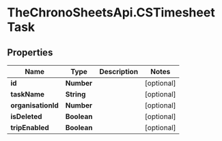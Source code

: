 # TheChronoSheetsApi.CSTimesheetTask

## Properties
Name | Type | Description | Notes
------------ | ------------- | ------------- | -------------
**id** | **Number** |  | [optional] 
**taskName** | **String** |  | [optional] 
**organisationId** | **Number** |  | [optional] 
**isDeleted** | **Boolean** |  | [optional] 
**tripEnabled** | **Boolean** |  | [optional] 


